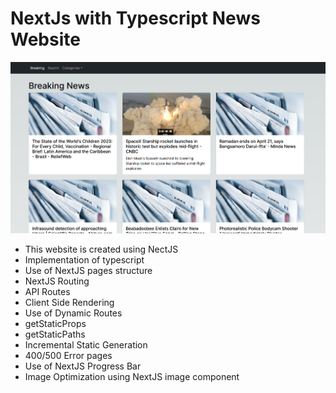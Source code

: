 # NextJs with Typescript News Website

<p align="center">
      <img width="600"  src="./news-webpage.png">
</p>

- This website is created using NectJS
- Implementation of typescript
- Use of NextJS pages structure
- NextJS Routing
- API Routes
- Client Side Rendering
- Use of Dynamic Routes
- getStaticProps
- getStaticPaths
- Incremental Static Generation
- 400/500 Error pages
- Use of NextJS Progress Bar
- Image Optimization using NextJS image component
